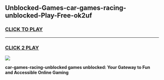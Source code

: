 
## Unblocked-Games-car-games-racing-unblocked-Play-Free-ok2uf
<h3>
<a href="https://premium76.site?title=car-games-racing-unblocked&ref=21A">CLICK TO PLAY</a></h3>
<hr>

<h3>
<a href="https://premium76.site?title=car-games-racing-unblocked&ref=21A">CLICK 2 PLAY</a>
  
</h3>

<a href="https://premium76.site?title=car-games-racing-unblocked&ref=21A"><img src="https://clearcache.store/games.png"></a>


**car-games-racing-unblocked games unblocked: Your Gateway to Fun and Accessible Online Gaming**
